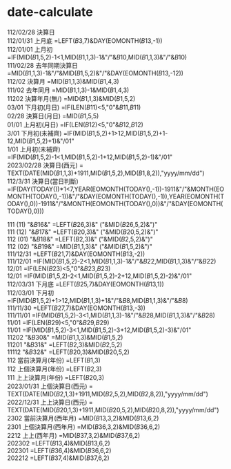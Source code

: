 # date-calculate

112/02/28	決算日  
112/01/31	上月底	=LEFT($B$3,7)&DAY(EOMONTH($B$13,-1))  
112/01/01	上月初	=IF(MID($B$1,5,2)-1<1,MID($B$1,1,3)-1&"/"&$B$10,MID($B$1,1,3)&"/"&$B$10)  
111/02/28	去年同期決算日	=MID($B$1,1,3)-1&"/"&MID($B$1,5,2)&"/"&DAY(EOMONTH($B$13,-12))  
112/02	決算月	=MID($B$1,1,3)&MID($B$1,4,3)  
111/02	去年同月	=MID($B$1,1,3)-1&MID($B$1,4,3)  
11202	決算年月(無/)	=MID($B$1,1,3)&MID($B$1,5,2)  
03/01	下月初(月日)	=IF(LEN($B$11)<5,"0"&$B$11,$B$11)  
02/28	決算日(月日)	=MID($B$1,5,5)  
01/01	上月初(月日)	=IF(LEN($B$12)<5,"0"&$B$12,$B$12)  
3/01	下月初(未補齊)	=IF(MID($B$1,5,2)+1>12,MID($B$1,5,2)+1-12,MID($B$1,5,2)+1)&"/01"  
1/01	上月初(未補齊)	=IF(MID($B$1,5,2)-1<1,MID($B$1,5,2)-1+12,MID($B$1,5,2)-1)&"/01"  
2023/02/28	決算日(西元)	= TEXT(DATE(MID($B$1,1,3)+1911,MID($B$1,5,2),MID($B$1,8,2)),"yyyy/mm/dd")  
112/3/31	決算日(當日判斷)	=IF(DAY(TODAY())*1<7,YEAR(EOMONTH(TODAY(),-1))-1911&"/"&MONTH(EOMONTH(TODAY(),-1))&"/"&DAY(EOMONTH(TODAY(),-1)),YEAR(EOMONTH(TODAY(),0))-1911&"/"&MONTH(EOMONTH(TODAY(),0))&"/"&DAY(EOMONTH(TODAY(),0)))  
	
111 (11)	"&$B$16&"	=LEFT($B$26,3)&" ("&MID($B$26,5,2)&")"  
111 (12)	"&$B$17&"	=LEFT($B$20,3)&" ("&MID($B$20,5,2)&")"  
112 (01)	"&$B$18&"	=LEFT($B$2,3)&" ("&MID($B$2,5,2)&")"  
112 (02)	"&$B$19&"	=MID($B$1,1,3)&" ("&MID($B$1,5,2)&")"  
111/12/31		=LEFT($B$21,7)&DAY(EOMONTH($B$13,-2))  
111/12/01		=IF(MID($B$1,5,2)-2<1,MID($B$1,1,3)-1&"/"&$B$22,MID($B$1,1,3)&"/"&$B$22)  
12/01		=IF(LEN($B$23)<5,"0"&$B$23,$B$23)  
12/01		=IF(MID($B$1,5,2)-2<1,MID($B$1,5,2)-2+12,MID($B$1,5,2)-2)&"/01"  
112/03/31	下月底	=LEFT($B$25,7)&DAY(EOMONTH($B$13,1))  
112/03/01	下月初	=IF(MID($B$1,5,2)+1>12,MID($B$1,1,3)+1&"/"&$B$8,MID($B$1,1,3)&"/"&$B$8)  
111/11/30		=LEFT($B$27,7)&DAY(EOMONTH($B$13,-3))  
111/11/01		=IF(MID($B$1,5,2)-3<1,MID($B$1,1,3)-1&"/"&$B$28,MID($B$1,1,3)&"/"&$B$28)  
11/01		=IF(LEN($B$29)<5,"0"&$B$29,$B$29)  
11/01		=IF(MID($B$1,5,2)-3<1,MID($B$1,5,2)-3+12,MID($B$1,5,2)-3)&"/01"  
11202	"&$B$30&"	=MID($B$1,1,3)&MID($B$1,5,2)  
11201	"&$B$31&"	=LEFT($B$2,3)&MID($B$2,5,2)  
11112	"&$B$32&"	=LEFT($B$20,3)&MID($B$20,5,2)  
112	當前決算月(年份)	=LEFT($B$1,3)  
112	上個決算月(年份)	=LEFT($B$2,3)  
111	上上決算月(年份)	=LEFT($B$20,3)  
2023/01/31	上個決算日(西元)	= TEXT(DATE(MID($B$2,1,3)+1911,MID($B$2,5,2),MID($B$2,8,2)),"yyyy/mm/dd")  
2022/12/31	上上決算日(西元)	= TEXT(DATE(MID($B$20,1,3)+1911,MID($B$20,5,2),MID($B$20,8,2)),"yyyy/mm/dd")  
2302	當前決算月(西年月)	=MID($B$13,3,2)&MID($B$13,6,2)  
2301	上個決算月(西年月)	=MID($B$36,3,2)&MID($B$36,6,2)  
2212	上上(西年月)	=MID($B$37,3,2)&MID($B$37,6,2)  
202302		=LEFT($B$13,4)&MID($B$13,6,2)  
202301		=LEFT($B$36,4)&MID($B$36,6,2)  
202212		=LEFT($B$37,4)&MID($B$37,6,2)  
   
